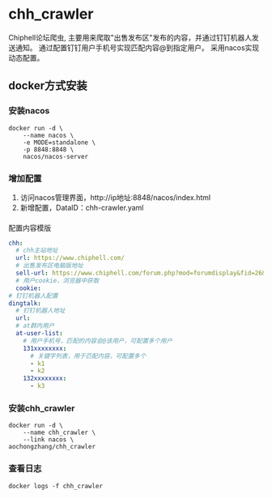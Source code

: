 # chh_crawler

Chiphell论坛爬虫, 主要用来爬取"出售发布区"发布的内容，并通过钉钉机器人发送通知。
通过配置钉钉用户手机号实现匹配内容@到指定用户。
采用nacos实现动态配置。

## docker方式安装

### 安装nacos
```shell
docker run -d \
    --name nacos \
    -e MODE=standalone \
    -p 8848:8848 \
    nacos/nacos-server
```

### 增加配置
1. 访问nacos管理界面，http://ip地址:8848/nacos/index.html
2. 新增配置，DataID：chh-crawler.yaml
####
配置内容模版
```yaml
chh:
  # chh主站地址
  url: https://www.chiphell.com/
  # 出售发布区电脑版地址
  sell-url: https://www.chiphell.com/forum.php?mod=forumdisplay&fid=26&filter=author&orderby=dateline&mobile=1
  # 用户cookie，浏览器中获取
  cookie:
# 钉钉机器人配置
dingtalk:
  # 钉钉机器人地址
  url:
  # at群内用户
  at-user-list:
    # 用户手机号，匹配的内容会@该用户，可配置多个用户
    131xxxxxxxx:
      # 关键字列表，用于匹配内容，可配置多个
      - k1
      - k2
    132xxxxxxxx:
      - k3
```

### 安装chh_crawler
```shell
docker run -d \
    --name chh_crawler \
    --link nacos \
aochongzhang/chh_crawler
```

### 查看日志
```shell
docker logs -f chh_crawler
```
